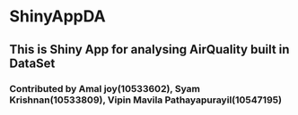 # ShinyAppDA

## This is Shiny App for analysing AirQuality built in DataSet

### Contributed by Amal joy(10533602), Syam Krishnan(10533809), Vipin Mavila Pathayapurayil(10547195)
